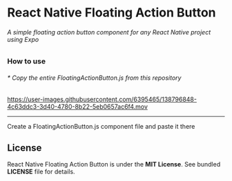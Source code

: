 # React Native Floating Action Button

###### A simple floating action button component for any React Native project using Expo

### How to use
###### * Copy the entire FloatingActionButton.js from this repository

https://user-images.githubusercontent.com/6395465/138796848-4c63ddc3-3d40-4780-8b22-5eb0657ac6f4.mov

---
Create a FloatingActionButton.js component file and paste it there


## License

React Native Floating Action Button is under the **MIT License**. See bundled **LICENSE** file for details.
